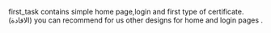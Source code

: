 first_task contains simple home page,login and first type of certificate.(الافادة)
you can recommend for us other designs for home  and login pages .
